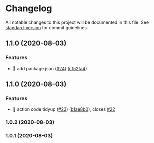 # Changelog

All notable changes to this project will be documented in this file. See [standard-version](https://github.com/conventional-changelog/standard-version) for commit guidelines.

## 1.1.0 (2020-08-03)


### Features

* 🎸 add package.json ([#24](https://github.com/madebyjames/test/issues/24)) ([cf52fa4](https://github.com/madebyjames/test/commit/cf52fa41598e9dd1dc4e37f5767c329e59992289))

## 1.1.0 (2020-08-03)


### Features

* 🎸 action code tidyup ([#23](https://github.com/madebyjames/test/issues/23)) ([b1ae8b0](https://github.com/madebyjames/test/commit/b1ae8b0bd7ff02e3fb23ab068b9821ca9633db73)), closes [#22](https://github.com/madebyjames/test/issues/22)

### 1.0.2 (2020-08-03)

### 1.0.1 (2020-08-03)
